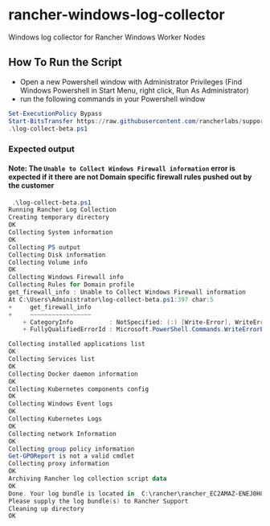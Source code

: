 # rancher-windows-log-collector
Windows log collector for Rancher Windows Worker Nodes


## How To Run the Script

- Open a new Powershell window with Administrator Privileges (Find Windows Powershell in Start Menu, right click, Run As Administrator)
- run the following commands in your Powershell window

```ps1
Set-ExecutionPolicy Bypass
Start-BitsTransfer https://raw.githubusercontent.com/rancherlabs/support-tools/windows-log-collect/collection/rancher/v2.x/windows-log-collector/win-log-collect.ps1
.\log-collect-beta.ps1
```

### Expected output
#### Note: The `Unable to Collect Windows Firewall information` error is expected if it there are not Domain specific firewall rules pushed out by the customer

```ps1
 .\log-collect-beta.ps1
Running Rancher Log Collection
Creating temporary directory
OK
Collecting System information
OK
Collecting PS output
Collecting Disk information
Collecting Volume info
OK
Collecting Windows Firewall info
Collecting Rules for Domain profile
get_firewall_info : Unable to Collect Windows Firewall information
At C:\Users\Administrator\log-collect-beta.ps1:397 char:5
+     get_firewall_info
+     ~~~~~~~~~~~~~~~~~
    + CategoryInfo          : NotSpecified: (:) [Write-Error], WriteErrorException
    + FullyQualifiedErrorId : Microsoft.PowerShell.Commands.WriteErrorException,get_firewall_info

Collecting installed applications list
OK
Collecting Services list
OK
Collecting Docker daemon information
OK
Collecting Kubernetes components config
OK
Collecting Windows Event logs
OK
Collecting Kubernetes Logs
OK
Collecting network Information
OK
Collecting group policy information
Get-GPOReport is not a valid cmdlet
Collecting proxy information
OK
Archiving Rancher log collection script data
OK
Done. Your log bundle is located in  C:\rancher\rancher_EC2AMAZ-ENEJ0H8_20200602T1704290242Z
Please supply the log bundle(s) to Rancher Support
Cleaning up directory
OK
```
